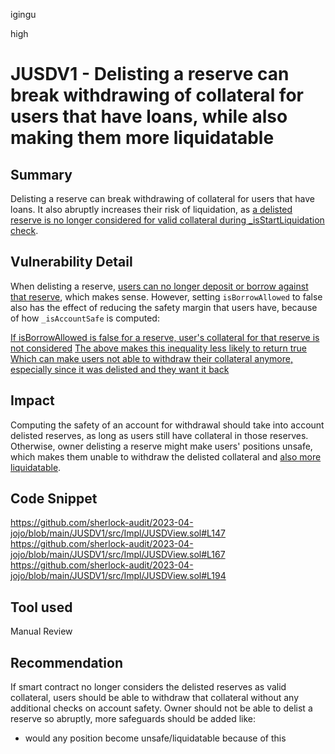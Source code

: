 igingu

high

# JUSDV1 - Delisting a reserve can break withdrawing of collateral for users that have loans, while also making them more liquidatable

## Summary
Delisting a reserve can break withdrawing of collateral for users that have loans. It also abruptly increases their risk of liquidation, as [a delisted reserve is no longer considered for valid collateral during _isStartLiquidation check](https://github.com/sherlock-audit/2023-04-jojo/blob/main/JUSDV1/src/Impl/JUSDView.sol#L194).

## Vulnerability Detail
When delisting a reserve, [users can no longer deposit or borrow against that reserve](https://github.com/sherlock-audit/2023-04-jojo/blob/main/JUSDV1/src/Impl/JUSDOperation.sol#L229), which makes sense. However, setting `isBorrowAllowed` to false also has the effect of reducing the safety margin that users have, because of how `_isAccountSafe` is computed: 

[If isBorrowAllowed is false for a reserve, user's collateral for that reserve is not considered](https://github.com/sherlock-audit/2023-04-jojo/blob/main/JUSDV1/src/Impl/JUSDView.sol#L147)
[The above makes this inequality less likely to return true](https://github.com/sherlock-audit/2023-04-jojo/blob/main/JUSDV1/src/Impl/JUSDView.sol#LL127C27-L127C27)
[Which can make users not able to withdraw their collateral anymore, especially since it was delisted and they want it back](https://github.com/sherlock-audit/2023-04-jojo/blob/main/JUSDV1/src/Impl/JUSDBank.sol#L137)

## Impact
Computing the safety of an account for withdrawal should take into account delisted reserves, as long as users still have collateral in those reserves. Otherwise, owner delisting a reserve might make users' positions unsafe, which makes them unable to withdraw the delisted collateral and [also more liquidatable](https://github.com/sherlock-audit/2023-04-jojo/blob/main/JUSDV1/src/Impl/JUSDView.sol#L194).

## Code Snippet
https://github.com/sherlock-audit/2023-04-jojo/blob/main/JUSDV1/src/Impl/JUSDView.sol#L147
https://github.com/sherlock-audit/2023-04-jojo/blob/main/JUSDV1/src/Impl/JUSDView.sol#L167
https://github.com/sherlock-audit/2023-04-jojo/blob/main/JUSDV1/src/Impl/JUSDView.sol#L194

## Tool used

Manual Review

## Recommendation
If smart contract no longer considers the delisted reserves as valid collateral, users should be able to withdraw that collateral without any additional checks on account safety. Owner should not be able to delist a reserve so abruptly, more safeguards should be added like:
* would any position become unsafe/liquidatable because of this